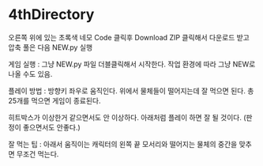 # 4thDirectory

오른쪽 위에 있는 초록색 네모 Code 클릭후 Download ZIP 클릭해서 다운로드 받고 압축 풀은 다음  NEW.py 실행

게임 실행 : 그냥 NEW.py 파일  더블클릭해서 시작한다. 작업 환경에 따라 그냥 NEW로 나올 수도 있음.

플레이 방법 : 방향키 좌우로 움직인다. 위에서 물체들이 떨어지는데 잘 먹으면 된다. 총 25개를 먹으면 게임이 종료된다.

히트박스가 이상한거 같으면서도 안 이상하다. 아래처럼 플레이 하면 잘 될 것이다. (판정이 좋으면서도 안좋다.)

 잘 먹는 팁 : 아래서 움직이는 캐릭터의 왼쪽 끝 모서리와 떨어지는 물체의 중간을 맞추면 무조건 먹는다.

